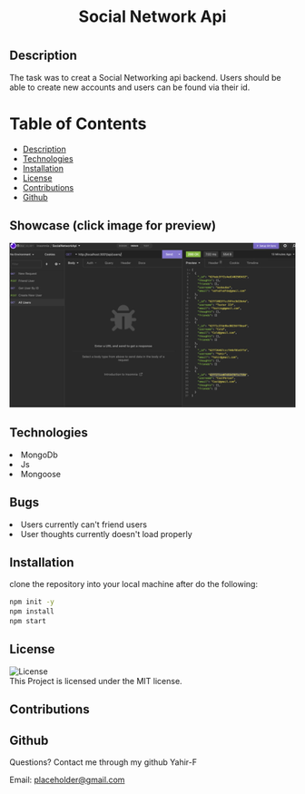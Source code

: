 
   <h1 align ="center">Social Network Api<h1>



## Description
The task was to creat a Social Networking api backend. Users should be able to create new accounts and users can be found via their id.
# Table of Contents
* [Description](#description)
* [Technologies](#technologies)
* [Installation](#installation)
* [License](#license)
* [Contributions](#contributions)
* [Github](#github)

## Showcase (click image for preview)
[![Click on image for preview](src/preview.png)](https://drive.google.com/file/d/1Njy9ZQPs73q3h14dEsAxBL6MSXPTEwyi/view)

## Technologies

<li>MongoDb</li>
<li>Js</li>
<li>Mongoose</li>

## Bugs
<li>Users currently can't friend users</li>
<li>User thoughts currently doesn't load properly</li>


## Installation
clone the repository into your local machine after do the following:

```bash
npm init -y
npm install
npm start
```
## License
![License](https://img.shields.io/badge/license-MIT-blue.svg)
<br>
This Project is licensed under the MIT license.

## Contributions


## Github
Questions? 
Contact me through my github Yahir-F

Email: placeholder@gmail.com






    